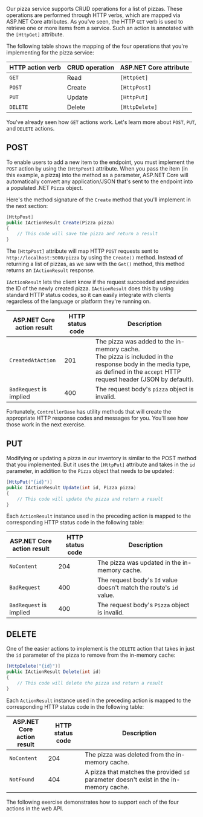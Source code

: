 Our pizza service supports CRUD operations for a list of pizzas. These operations are performed through HTTP verbs, which are mapped via ASP.NET Core attributes. As you've seen, the HTTP `GET` verb is used to retrieve one or more items from a service. Such an action is annotated with the `[HttpGet]` attribute.

The following table shows the mapping of the four operations that you're implementing for the pizza service:

|HTTP action verb|CRUD operation|ASP.NET Core attribute|
|----------------|--------------|----------------------|
|`GET`             |Read          |`[HttpGet]`           |
|`POST`            |Create        |`[HttpPost]`          |
|`PUT`             |Update        |`[HttpPut]`           |
|`DELETE`          |Delete        |`[HttpDelete]`        |

You've already seen how `GET` actions work. Let's learn more about `POST`, `PUT`, and `DELETE` actions.

## POST

To enable users to add a new item to the endpoint, you must implement the `POST` action by using the `[HttpPost]` attribute. When you pass the item (in this example, a pizza) into the method as a parameter, ASP.NET Core will automatically convert any application/JSON that's sent to the endpoint into a populated .NET `Pizza` object.

Here's the method signature of the `Create` method that you'll implement in the next section:

```csharp
[HttpPost]
public IActionResult Create(Pizza pizza)
{            
    // This code will save the pizza and return a result
}
```

The `[HttpPost]` attribute will map HTTP `POST` requests sent to `http://localhost:5000/pizza` by using the `Create()` method. Instead of returning a list of pizzas, as we saw with the `Get()` method, this method returns an `IActionResult` response. 

`IActionResult` lets the client know if the request succeeded and provides the ID of the newly created pizza. `IActionResult` does this by using standard HTTP status codes, so it can easily integrate with clients regardless of the language or platform they're running on.

|ASP.NET Core<br>action result|HTTP status code|Description|
|-----------------------------|----------------|-----------|
|`CreatedAtAction`            |201             |The pizza was added to the in-memory cache.<br>The pizza is included in the response body in the media type, as defined in the `accept` HTTP request header (JSON by default).|
|`BadRequest` is implied      |400             |The request body's `pizza` object is invalid.|

Fortunately, `ControllerBase` has utility methods that will create the appropriate HTTP response codes and messages for you. You'll see how those work in the next exercise.

## PUT 

Modifying or updating a pizza in our inventory is similar to the POST method that you implemented. But it uses the `[HttpPut]` attribute and takes in the `id` parameter, in addition to the `Pizza` object that needs to be updated:

```csharp
[HttpPut("{id}")]
public IActionResult Update(int id, Pizza pizza)
{
    // This code will update the pizza and return a result
}
```

Each `ActionResult` instance used in the preceding action is mapped to the corresponding HTTP status code in the following table:

|ASP.NET Core<br>action result|HTTP status code|Description|
|-----------------------------|----------------|-----------|
|`NoContent`                  |204             |The pizza was updated in the in-memory cache.|
|`BadRequest`                 |400             |The request body's `Id` value doesn't match the route's `id` value.|
|`BadRequest` is implied      |400             |The request body's `Pizza` object is invalid.|

## DELETE
One of the easier actions to implement is the `DELETE` action that takes in just the `id` parameter of the pizza to remove from the in-memory cache:

```csharp
[HttpDelete("{id}")]
public IActionResult Delete(int id)
{
    // This code will delete the pizza and return a result
}
```

Each `ActionResult` instance used in the preceding action is mapped to the corresponding HTTP status code in the following table:

|ASP.NET Core<br>action result|HTTP status code|Description|
|-----------------------------|----------------|-----------|
|`NoContent`                  |204             |The pizza was deleted from the in-memory cache.|
|`NotFound`                   |404             |A pizza that matches the provided `id` parameter doesn't exist in the in-memory cache.|

The following exercise demonstrates how to support each of the four actions in the web API.
